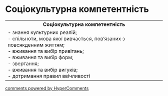 <div id="hypercomments_widget" class="js-hypercomments-widget invisible"></div>

# Соціокультурна компетентність

<table>
  <tr>
    <td align="center"><b>Соціокультурна компетентність</b></td>
  </tr>
<td style="vertical-align:top !important;">
- знання культурних реалій; <br>
- спільноти, мова якої вивчається, пов’язаних з повсякденним життям;<br>
- вживання та вибір привітань;<br>
- вживання та вибір форм;<br>
- звертання;<br>
- вживання та вибір вигуків;<br>
- дотримання правил ввічливості
</td>
</table>

<div class="js-hypercomments-container">
    <a href="http://hypercomments.com" class="hc-link" title="comments widget">comments powered by HyperComments</a>
</div>